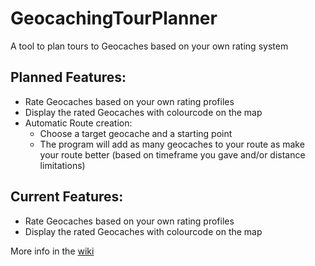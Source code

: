 # GeocachingTourPlanner
A tool to plan tours to Geocaches based on your own rating system

## Planned Features:
* Rate Geocaches based on your own rating profiles
* Display the rated Geocaches with colourcode on the map
* Automatic Route creation:
  * Choose a target geocache and a starting point
  * The program will add as many geocaches to your route as make your route better (based on timeframe you gave and/or distance limitations)
 
## Current Features:
* Rate Geocaches based on your own rating profiles
* Display the rated Geocaches with colourcode on the map

More info in the [wiki](https://github.com/pingurus/GeocachingTourPlanner/wiki)
